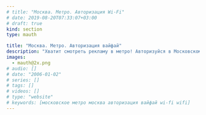 ```yaml
---
# title: "Москва. Метро. Авторизация Wi-Fi"
# date: 2019-08-20T07:33:07+03:00
# draft: true
kind: section
type: mauth

title: "Москва. Метро. Авторизация вайфай"
description: "Хватит смотреть рекламу в метро! Авторизуйся в Московском метро за 1 тап и пользуйся интернетом свободно!"
images:
  - mauth@2x.png
# audio: []
# date: "2006-01-02"
# series: []
# tags: []
# videos: []
# type: "website"
# keywords: [московское метро москва авторизация вайфай wi-fi wifi]
---
```

